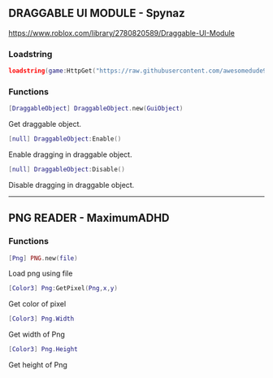 ## DRAGGABLE UI MODULE - Spynaz
https://www.roblox.com/library/2780820589/Draggable-UI-Module

### Loadstring
```lua
loadstring(game:HttpGet("https://raw.githubusercontent.com/awesomedude939/roblox-scr/main/repost/drag.lua"))()
```

### Functions
```lua
[DraggableObject] DraggableObject.new(GuiObject)
```
Get draggable object.

```lua
[null] DraggableObject:Enable()
```
Enable dragging in draggable object.

```lua
[null] DraggableObject:Disable()
```
Disable dragging in draggable object.

-----------------------------------------------------

## PNG READER - MaximumADHD

### Functions
```lua
[Png] PNG.new(file)
```
Load png using file

```lua
[Color3] Png:GetPixel(Png,x,y)
```
Get color of pixel

```lua
[Color3] Png.Width
```
Get width of Png

```lua
[Color3] Png.Height
```
Get height of Png
